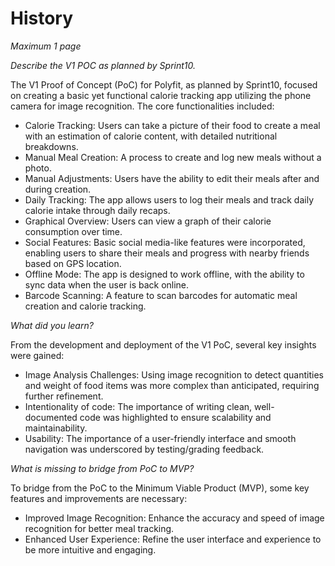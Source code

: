 # History

*Maximum 1 page*

*Describe the V1 POC as planned by Sprint10.*

The V1 Proof of Concept (PoC) for Polyfit, as planned by Sprint10, focused on creating a basic yet functional calorie tracking app utilizing the phone camera for image recognition. The core functionalities included:

- Calorie Tracking: Users can take a picture of their food to create a meal with an estimation of calorie content, with detailed nutritional breakdowns.
- Manual Meal Creation: A process to create and log new meals without a photo.
- Manual Adjustments: Users have the ability to edit their meals after and during creation.
- Daily Tracking: The app allows users to log their meals and track daily calorie intake through daily recaps.
- Graphical Overview: Users can view a graph of their calorie consumption over time.
- Social Features: Basic social media-like features were incorporated, enabling users to share their meals and progress with nearby friends based on GPS location.
- Offline Mode: The app is designed to work offline, with the ability to sync data when the user is back online.
- Barcode Scanning: A feature to scan barcodes for automatic meal creation and calorie tracking.

*What did you learn?*

From the development and deployment of the V1 PoC, several key insights were gained:

- Image Analysis Challenges: Using image recognition to detect quantities and weight of food items was more complex than anticipated, requiring further refinement.
- Intentionality of code: The importance of writing clean, well-documented code was highlighted to ensure scalability and maintainability.
- Usability: The importance of a user-friendly interface and smooth navigation was underscored by testing/grading feedback.


*What is missing to bridge from PoC to MVP?*

To bridge from the PoC to the Minimum Viable Product (MVP), some key features and improvements are necessary:

- Improved Image Recognition: Enhance the accuracy and speed of image recognition for better meal tracking.
- Enhanced User Experience: Refine the user interface and experience to be more intuitive and engaging.